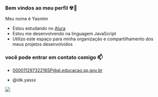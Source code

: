 ### Bem vindos ao meu perfil ☢💢

Meu nome é Yasmim

- Estou estudando no [Alura](https://www.alura.com.br)
- Estou me desenvolvendo na linguagem JavaScript
- Utilizo este espaço para minha organização e compartilhamento dos meus projetos desenvolvidos

### você pode entrar em contato comigo 📫

- 00001129732216SP@al.educacao.sp.gov.br

- @idk.yassx

![](https://media1.tenor.com/m/rvw0wjlnmQsAAAAd/rust-in-peace-holy-wars.gif)
